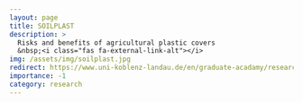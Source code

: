 ```yaml
---
layout: page
title: SOILPLAST
description: >
  Risks and benefits of agricultural plastic covers
  &nbsp;<i class="fas fa-external-link-alt"></i>
img: /assets/img/soilplast.jpg
redirect: https://www.uni-koblenz-landau.de/en/graduate-acadamy/research/learning-society-environment/project-plast/soilplast
importance: -1
category: research
---
```



